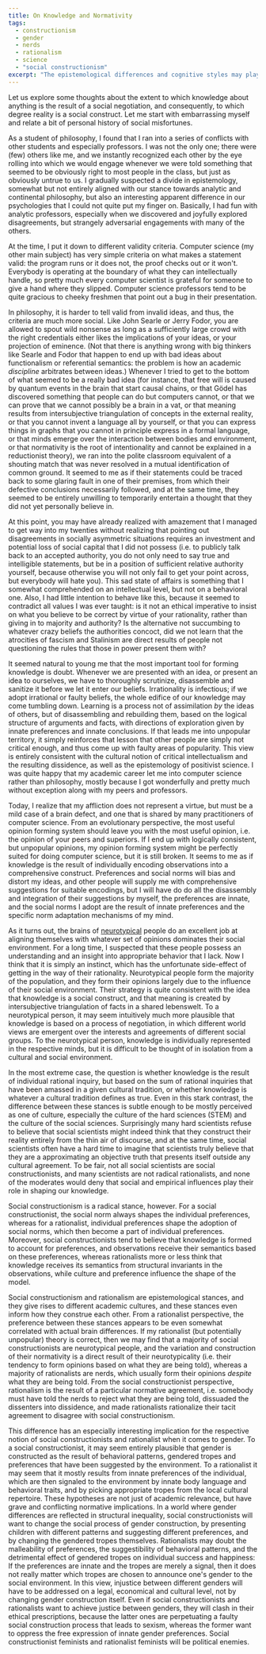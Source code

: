 ```yaml
---
title: On Knowledge and Normativity
tags:
  - constructionism
  - gender
  - nerds
  - rationalism
  - science
  - "social constructionism"
excerpt: "The epistemological differences and cognitive styles may play a bigger role than cultural factors, when it comes to understanding the differences between sciences and humanities."
---
```


Let us explore some thoughts about the extent to which knowledge about anything is the result of a social negotiation, and consequently, to which degree reality is a social construct. Let me start with embarrassing myself and relate a bit of personal history of social misfortunes.

As a student of philosophy, I found that I ran into a series of conflicts with other students and especially professors. I was not the only one; there were (few) others like me, and we instantly recognized each other by the eye rolling into which we would engage whenever we were told something that seemed to be obviously right to most people in the class, but just as obviously untrue to us. I gradually suspected a divide in epistemology, somewhat but not entirely aligned with our stance towards analytic and continental philosophy, but also an interesting apparent difference in our psychologies that I could not quite put my finger on. Basically, I had fun with analytic professors, especially when we discovered and joyfully explored disagreements, but strangely adversarial engagements with many of the others.

At the time, I put it down to different validity criteria. Computer science (my other main subject) has very simple criteria on what makes a statement valid: the program runs or it does not, the proof checks out or it won't. Everybody is operating at the boundary of what they can intellectually handle, so pretty much every computer scientist is grateful for someone to give a hand where they slipped. Computer science professors tend to be quite gracious to cheeky freshmen that point out a bug in their presentation.

In philosophy, it is harder to tell valid from invalid ideas, and thus, the criteria are much more social. Like John Searle or Jerry Fodor, you are allowed to spout wild nonsense as long as a sufficiently large crowd with the right credentials either likes the implications of your ideas, or your projection of eminence. (Not that there is anything wrong with big thinkers like Searle and Fodor that happen to end up with bad ideas about functionalism or referential semantics: the problem is how an academic _discipline_ arbitrates between ideas.) Whenever I tried to get to the bottom of what seemed to be a really bad idea (for instance, that free will is caused by quantum events in the brain that start causal chains, or that Gödel has discovered something that people can do but computers cannot, or that we can prove that we cannot possibly be a brain in a vat, or that meaning results from intersubjective triangulation of concepts in the external reality, or that you cannot invent a language all by yourself, or that you can express things in graphs that you cannot in principle express in a formal language, or that minds emerge over the interaction between bodies and environment, or that normativity is the root of intentionality and cannot be explained in a reductionist theory), we ran into the polite classroom equivalent of a shouting match that was never resolved in a mutual identification of common ground. It seemed to me as if their statements could be traced back to some glaring fault in one of their premises, from which their defective conclusions necessarily followed, and at the same time, they seemed to be entirely unwilling to temporarily entertain a thought that they did not yet personally believe in.

At this point, you may have already realized with amazement that I managed to get way into my twenties without realizing that pointing out disagreements in socially asymmetric situations requires an investment and potential loss of social capital that I did not possess (i.e. to publicly talk back to an accepted authority, you do not only need to say true and intelligible statements, but be in a position of sufficient relative authority yourself, because otherwise you will not only fail to get your point across, but everybody will hate you). This sad state of affairs is something that I somewhat comprehended on an intellectual level, but not on a behavioral one. Also, I had little intention to behave like this, because it seemed to contradict all values I was ever taught: is it not an ethical imperative to insist on what you believe to be correct by virtue of your rationality, rather than giving in to majority and authority? Is the alternative not succumbing to whatever crazy beliefs the authorities concoct, did we not learn that the atrocities of fascism and Stalinism are direct results of people not questioning the rules that those in power present them with?

It seemed natural to young me that the most important tool for forming knowledge is doubt. Whenever we are presented with an idea, or present an idea to ourselves, we have to thoroughly scrutinize, disassemble and sanitize it before we let it enter our beliefs. Irrationality is infectious; if we adopt irrational or faulty beliefs, the whole edifice of our knowledge may come tumbling down. Learning is a process not of assimilation _by_ the ideas of others, but of disassembling and rebuilding them, based on the logical structure of arguments and facts, with directions of exploration given by innate preferences and innate conclusions. If that leads me into unpopular territory, it simply reinforces that lesson that other people are simply not critical enough, and thus come up with faulty areas of popularity. This view is entirely consistent with the cultural notion of critical intellectualism and the resulting dissidence, as well as the epistemology of positivist science.
I was quite happy that my academic career let me into computer science rather than philosophy, mostly because I got wonderfully and pretty much without exception along with my peers and professors.

Today, I realize that my affliction does not represent a virtue, but must be a mild case of a brain defect, and one that is shared by many practitioners of computer science. From an evolutionary perspective, the most useful opinion forming system should leave you with the most useful opinion, i.e. the opinion of your peers and superiors. If I end up with logically consistent, but unpopular opinions, my opinion forming system might be perfectly suited for doing computer science, but it is still broken. It seems to me as if knowledge is the result of individually encoding observations into a comprehensive construct. Preferences and social norms will bias and distort my ideas, and other people will supply me with comprehensive suggestions for suitable encodings, but I will have do do all the disassembly and integration of their suggestions by myself, the preferences are innate, and the social norms I adopt are the result of innate preferences and the specific norm adaptation mechanisms of my mind.

As it turns out, the brains of [neurotypical](http://positiveaboutautism.co.uk/attachments/Understanding_Neuro_Cornish.pdf) people do an excellent job at aligning themselves with whatever set of opinions dominates their social environment. For a long time, I suspected that these people possess an understanding and an insight into appropriate behavior that I lack. Now I think that it is simply an instinct, which has the unfortunate side-effect of getting in the way of their rationality. Neurotypical people form the majority of the population, and they form their opinions largely due to the influence of their social environment. Their strategy is quite consistent with the idea that knowledge is a social construct, and that meaning is created by intersubjective triangulation of facts in a shared lebenswelt. To a neurotypical person, it may seem intuitively much more plausible that knowledge is based on a process of negotiation, in which different world views are emergent over the interests and agreements of different social groups. To the neurotypical person, knowledge is individually represented in the respective minds, but it is difficult to be thought of in isolation from a cultural and social environment.

In the most extreme case, the question is whether knowledge is the result of individual rational inquiry, but based on the sum of rational inquiries that have been amassed in a given cultural tradition, or whether knowledge is whatever a cultural tradition defines as true. Even in this stark contrast, the difference between these stances is subtle enough to be mostly perceived as one of culture, especially the culture of the hard sciences (STEM) and the culture of the social sciences. Surprisingly many hard scientists refuse to believe that social scientists might indeed think that they construct their reality entirely from the thin air of discourse, and at the same time, social scientists often have a hard time to imagine that scientists truly believe that they are a approximating an objective truth that presents itself outside any cultural agreement. To be fair, not all social scientists are social constructionists, and many scientists are not radical rationalists, and none of the moderates would deny that social and empirical influences play their role in shaping our knowledge.

Social constructionism is a radical stance, however. For a social constructionist, the social norm always shapes the individual preferences, whereas for a rationalist, individual preferences shape the adoption of social norms, which then become a part of individual preferences. Moreover, social constructionists tend to believe that knowledge is formed to account for preferences, and observations receive their semantics based on these preferences, whereas rationalists more or less think that knowledge receives its semantics from structural invariants in the observations, while culture and preference influence the shape of the model.

Social constructionism and rationalism are epistemological stances, and they give rises to different academic cultures, and these stances even inform how they construe each other. From a rationalist perspective, the preference between these stances appears to be even somewhat correlated with actual brain differences. If my rationalist (but potentially unpopular) theory is correct, then we may find that a majority of social constructionists are neurotypical people, and the variation and construction of their normativity is a direct result of their neurotypicality (i.e. their tendency to form opinions based on what they are being told), whereas a majority of rationalists are nerds, which usually form their opinions _despite_ what they are being told. From the social constructionist perspective, rationalism is the result of a particular normative agreement, i.e. somebody must have told the nerds to reject what they are being told, dissuaded the dissenters into dissidence, and made rationalists rationalize their tacit agreement to disagree with social constructionism.

This difference has an especially interesting implication for the respective notion of social constructionists and rationalist when it comes to gender. To a social constructionist, it may seem entirely plausible that gender is constructed as the result of behavioral patterns, gendered tropes and preferences that have been suggested by the environment. To a rationalist it may seem that it mostly results from innate preferences of the individual, which are then signaled to the environment by innate body language and behavioral traits, and by picking appropriate tropes from the local cultural repertoire. These hypotheses are not just of academic relevance, but have grave and conflicting normative implications. In a world where gender differences are reflected in structural inequality, social constructionists will want to change the social process of gender construction, by presenting children with different patterns and suggesting different preferences, and by changing the gendered tropes themselves. Rationalists may doubt the malleability of preferences, the suggestibility of behavioral patterns, and the detrimental effect of gendered tropes on individual success and happiness: If the preferences are innate and the tropes are merely a signal, then it does not really matter which tropes are chosen to announce one's gender to the social environment. In this view, injustice between different genders will have to be addressed on a legal, economical and cultural level, not by changing gender construction itself. Even if social constructionists and rationalists want to achieve justice between genders, they will clash in their ethical prescriptions, because the latter ones are perpetuating a faulty social construction process that leads to sexism, whereas the former want to oppress the free expression of innate gender preferences. Social constructionist feminists and rationalist feminists will be political enemies.